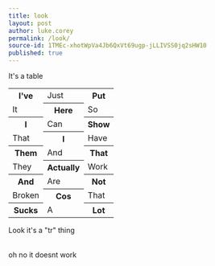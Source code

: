 ```yaml
---
title: look
layout: post
author: luke.corey
permalink: /look/
source-id: 1TMEc-xhotWpVa4Jb6QxVt69ugp-jLLIVSS0jq2sHW10
published: true
---
```

It's a table

<table>
  <tr>
    <th>I've </th>
    <td>Just</td>
    <th>Put</th>
  </tr>
  <tr>
    <td>It</td>
    <th>Here</th>
    <td>So</td>
  </tr>
  <tr>
    <th>I</th>
    <td>Can</td>
    <th>Show</th>
  </tr>
  <tr>
    <td>That</td>
    <th>I</th>
    <td>Have</td>
  </tr>
  <tr>
    <th>Them</th>
    <td>And</td>
    <th>That</th>
  </tr>
  <tr>
    <td>They</td>
    <th>Actually</th>
    <td>Work</td>
  </tr>
  <tr>
    <th>And</th>
    <td>Are</td>
    <th>Not</th>
  </tr>
  <tr>
    <td>Broken</td>
    <th>Cos</th>
    <td>That</td>
  </tr>
  <tr>
    <th>Sucks</th>
    <td>A</td>
    <th>Lot</th>
  </tr>
</table>

<table>
  <tr>Look it's a "tr" thing</tr>
</table>

oh no it doesnt work
